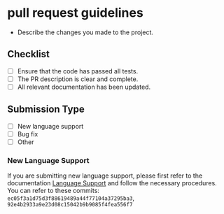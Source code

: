 # pull request guidelines

- Describe the changes you made to the project.

## Checklist

- [ ] Ensure that the code has passed all tests.
- [ ] The PR description is clear and complete.
- [ ] All relevant documentation has been updated.

## Submission Type

- [ ] New language support
- [ ] Bug fix
- [ ] Other

### New Language Support

If you are submitting new language support, please first refer to the documentation [Language Support](https://github.com/zizdlp/zbook-docs/blob/main/Development/LanguageSupport.md) and follow the necessary procedures. You can refer to these commits: `ec05f3a1d75d3f88619489a44f77104a37295ba3`,
`92e4b2933a9e23d08c15042b9b9085f4fea556f7`
